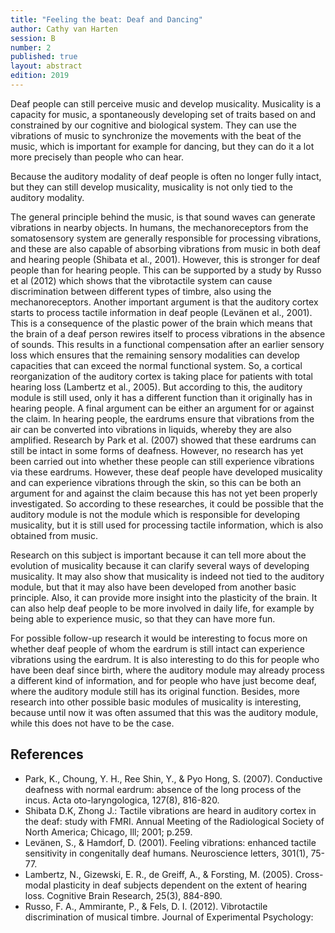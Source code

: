 ```yaml
---
title: "Feeling the beat: Deaf and Dancing"
author: Cathy van Harten
session: B
number: 2
published: true
layout: abstract
edition: 2019
---
```


Deaf people can still perceive music and develop musicality. Musicality is a capacity for music, a spontaneously developing set of traits based on and constrained by our cognitive and biological system. They can use the vibrations of music to synchronize the movements with the beat of the music, which is important for example for dancing, but they can do it a lot more precisely than people who can hear.

Because the auditory modality of deaf people is often no longer fully intact, but they can still develop musicality, musicality is not only tied to the auditory modality.

The general principle behind the music, is that sound waves can generate vibrations in nearby objects. In humans, the mechanoreceptors from the somatosensory system are generally responsible for processing vibrations, and these are also capable of absorbing vibrations from music in both deaf and hearing people (Shibata et al., 2001). However, this is stronger for deaf people than for hearing people. This can be supported by a study by Russo et al (2012) which shows that the vibrotactile system can cause discrimination between different types of timbre, also using the mechanoreceptors. Another important argument is that the auditory cortex starts to process tactile information in deaf people (Levänen et al., 2001). This is a consequence of the plastic power of the brain which means that the brain of a deaf person rewires itself to process vibrations in the absence of sounds. This results in a functional compensation after an earlier sensory loss which ensures that the remaining sensory modalities can develop capacities that can exceed the normal functional system. So, a cortical reorganization of the auditory cortex is taking place for patients with total hearing loss (Lambertz et al., 2005). But according to this, the auditory module is still used, only it has a different function than it originally has in hearing people. A final argument can be either an argument for or against the claim. In hearing people, the eardrums ensure that vibrations from the air can be converted into vibrations in liquids, whereby they are also amplified. Research by Park et al. (2007) showed that these eardrums can still be intact in some forms of deafness. However, no research has yet been carried out into whether these people can still experience vibrations via these eardrums. However, these deaf people have developed musicality and can experience vibrations through the skin, so this can be both an argument for and against the claim because this has not yet been properly investigated. So according to these researches, it could be possible that the auditory module is not the module which is responsible for developing musicality, but it is still used for processing tactile information, which is also obtained from music.

Research on this subject is important because it can tell more about the evolution of musicality because it can clarify several ways of developing musicality. It may also show that musicality is indeed not tied to the auditory module, but that it may also have been developed from another basic principle. Also, it can provide more insight into the plasticity of the brain. It can also help deaf people to be more involved in daily life, for example by being able to experience music, so that they can have more fun.

For possible follow-up research it would be interesting to focus more on whether deaf people of whom the eardrum is still intact can experience vibrations using the eardrum. It is also interesting to do this for people who have been deaf since birth, where the auditory module may already process a different kind of information, and for people who have just become deaf, where the auditory module still has its original function. Besides, more research into other possible basic modules of musicality is interesting, because until now it was often assumed that this was the auditory module, while this does not have to be the case.


<div class="references">

References
---

- Park, K., Choung, Y. H., Ree Shin, Y., & Pyo Hong, S. (2007). Conductive deafness with normal eardrum: absence of the long process of the incus. Acta oto-laryngologica, 127(8), 816-820.
- Shibata D.K, Zhong J.: Tactile vibrations are heard in auditory cortex in the deaf: study with FMRI. Annual Meeting of the Radiological Society of North America; Chicago, Ill; 2001; p.259.
- Levänen, S., & Hamdorf, D. (2001). Feeling vibrations: enhanced tactile sensitivity in congenitally deaf humans. Neuroscience letters, 301(1), 75-77.
- Lambertz, N., Gizewski, E. R., de Greiff, A., & Forsting, M. (2005). Cross-modal plasticity in deaf subjects dependent on the extent of hearing loss. Cognitive Brain Research, 25(3), 884-890.
- Russo, F. A., Ammirante, P., & Fels, D. I. (2012). Vibrotactile discrimination of musical timbre. Journal of Experimental Psychology:
</div>